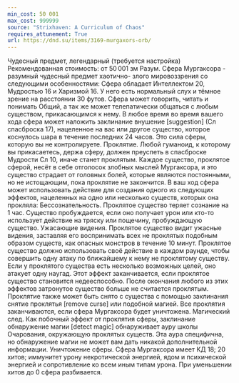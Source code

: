```yaml
---
min_cost: 50 001
max_cost: 999999
source: "Strixhaven: A Curriculum of Chaos"
requires_attunement: True
url: https://dnd.su/items/3169-murgaxors-orb/
---
```


Чудесный предмет, легендарный (требуется настройка)
Рекомендованная стоимость: от 50 001 зм
Разум. Сфера Мургаксора - разумный чудесный предмет хаотично- злого мировоззрения со следующими особенностями:
Сфера обладает Интеллектом 20, Мудростью 16 и Харизмой 16. У него есть нормальный слух и тёмное зрение на расстоянии 30 футов.
Сфера может говорить, читать и понимать Общий, а так же может телепатически общаться с любым существом, прикасающимся к нему.
В любое время во время вашего хода сфера может наложить заклинание внушение [suggestion] (Сл спасброска 17), нацеленное на вас или другое существо, которое коснулось шара в течение последних 24 часов. Это сила сферы, которую вы не контролируете.
Проклятие. Любой гуманоид, к которому вы прикасаетесь, держа сферу, должен преуспеть в спасброске Мудрости Сл 10, иначе станет проклятым. Каждое существо, проклятое сферой, несёт в себе отголосок злобных мыслей Мургаксора, и это существо страдает от головных болей, которые являются постоянными, но не истощающим, пока проклятие не закончится. В ваш ход сфера может использовать действие для создания одного из следующих эффектов, нацеленных на одно или несколько существ, которых она прокляла:
Бессознательность. Проклятое существо теряет сознание на 1 час. Существо пробуждается, если оно получает урон или кто-то использует действие на тряску или пощечину, пробуждающую существо.
Ужасающие видения. Проклятое существо видит ужасные видения, заставляя его воспринимать всех не проклятых подобным образом существ, как опасных монстров в течение 10 минут. Проклятое существо должно использовать своё действие в каждом раунде, чтобы совершить одну атаку по ближайшему к нему не проклятому существу. Если у проклятого существа есть несколько возможных целей, оно атакует одну наугад. Этот эффект заканчивается, если проклятое существо становится недееспособно.
После окончания любого из этих эффектов затронутое существо больше не считается проклятым. Проклятие также может быть снято с существа с помощью заклинания снятие проклятья [remove curse] или подобной магией. Все проклятия заканчиваются, если сфера Мургаксора будет уничтожена.
Магический след. Как побочный эффект от проклятия сферы, заклинание обнаружение магии [detect magic] обнаруживает ауру школы Очарования, окружающую проклятых существ. Эта аура специфична, но обнаружение магии не может вам дать никакой дополнительной информации.
Уничтожение сферы. Сфера Мургаксора имеет КД 18; 20 хитов; иммунитет урону некротической энергией, ядом и психической энергией и сопротивление ко всем иным типам урона. При уменьшении хитов до 0 сфера разбивается.